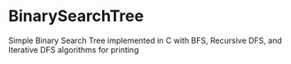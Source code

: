 # BinarySearchTree
Simple Binary Search Tree implemented in C with BFS, Recursive DFS, and Iterative DFS algorithms for printing
